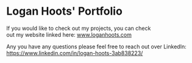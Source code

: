 # Logan Hoots' Portfolio #

If you would like to check out my projects, you can check\
  out my website linked here: www.loganhoots.com

Any you have any questions please feel free to reach out over LinkedIn:\
  https://www.linkedin.com/in/logan-hoots-3ab838223/
